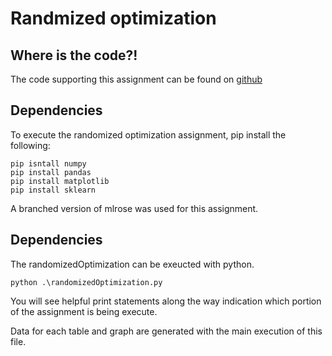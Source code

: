 # Randmized optimization

## Where is the code?!
The code supporting this assignment can be found on [github](https://github.com/syneva-runyan/randomized_optimization)


## Dependencies

To execute the randomized optimization assignment, pip install the following:

```
pip isntall numpy
pip install pandas
pip install matplotlib
pip install sklearn
```

A branched version of mlrose was used for this assignment. 

## Dependencies

The randomizedOptimization can be exeucted with python.

`python .\randomizedOptimization.py`

You will see helpful print statements along the way indication which portion of the assignment is being execute.

Data for each table and graph are generated with the main execution of this file.
